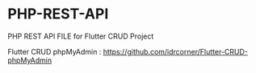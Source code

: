 # PHP-REST-API
PHP REST API FILE for Flutter CRUD Project

Flutter CRUD phpMyAdmin : https://github.com/idrcorner/Flutter-CRUD-phpMyAdmin
